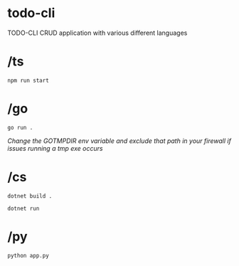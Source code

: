# todo-cli

TODO-CLI CRUD application with various different languages

# /ts

```
npm run start
```

# /go

```
go run .
```

_Change the GOTMPDIR env variable and exclude that path in your firewall if issues running a tmp exe occurs_

# /cs

```
dotnet build .
```

```
dotnet run
```

# /py

```
python app.py
```
